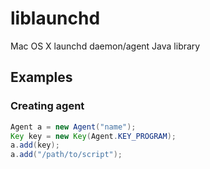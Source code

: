 # liblaunchd

Mac OS X launchd daemon/agent Java library

## Examples

### Creating agent

```java
Agent a = new Agent("name");
Key key = new Key(Agent.KEY_PROGRAM);
a.add(key);
a.add("/path/to/script");
```